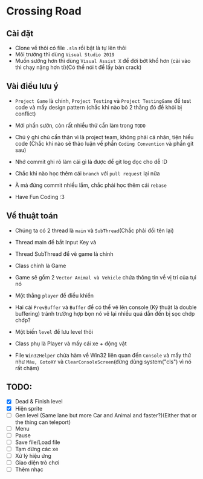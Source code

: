 # Crossing Road

## Cài đặt

- Clone về thôi có file `.sln` rồi bật là tự lên thôi
- Môi trường thì dùng `Visual Studio 2019`
- Muốn sướng hơn thì dùng `Visual Assist X` để đời bớt khổ hơn (cài vào thì chạy nặng hơn tí)(Có thể nói t để lấy bản crack)

## Vài điều lưu ý

- `Project Game` là chính, `Project Testing` và `Project TestingGame` để test code và mấy design pattern (chắc khi nào bỏ 2 thằng đó để khỏi bị conflict) 
- Mới phần sườn, còn rất nhiều thứ cần làm trong `TODO`
- Chú ý ghi chú cẩn thận vì là project team, không phải cá nhân, tiện hiểu code (Chắc khi nào sẽ thảo luận về phần `Coding Convention` và phần git sau)
- Nhớ commit ghi rõ làm cái gì là được để git log đọc cho dễ :D

- Chắc khi nào học thêm cái `branch` với `pull request` lại nữa
- À mà đừng commit nhiều lắm, chắc phải học thêm cái `rebase`

- Have Fun Coding :3 

## Về thuật toán

- Chúng ta có 2 thread là `main` và `SubThread`(Chắc phải đổi tên lại)
 - Thread main để bắt Input Key và 
 - Thread SubThread để vẽ game là chính

- Class chính là Game
 - Game sẽ gồm 2 `Vector Animal và Vehicle` chứa thông tin về vị trí của tụi nó
 - Một thằng `player` để điều khiển
 - Hai cái `PrevBuffer` và `Buffer` để có thể vẽ lên console (Kỹ thuật là double buffering) tránh trường hợp bọn nó vẽ lại nhiều quá dẫn đến bị sọc chớp chớp?
 - Một biến `level` để lưu level thôi

- Class phụ là Player và mấy cái xe + động vật

- File `Win32Helper` chứa hàm về Win32 liên quan đến `Console` và mấy thứ như `Màu, GotoXY` và `ClearConsoleScreen`(đừng dùng system("cls") vì nó rất chậm) 

## TODO:

- [X] Dead & Finish level
- [X] Hiện sprite
- [ ] Gen level (Same lane but more Car and Animal and faster?)(Either that or the thing can teleport)
- [ ] Menu
- [ ] Pause
- [ ] Save file/Load file
- [ ] Tạm dừng các xe
- [ ] Xử lý hiệu ứng
- [ ] Giao diện trò chơi
- [ ] Thêm nhạc